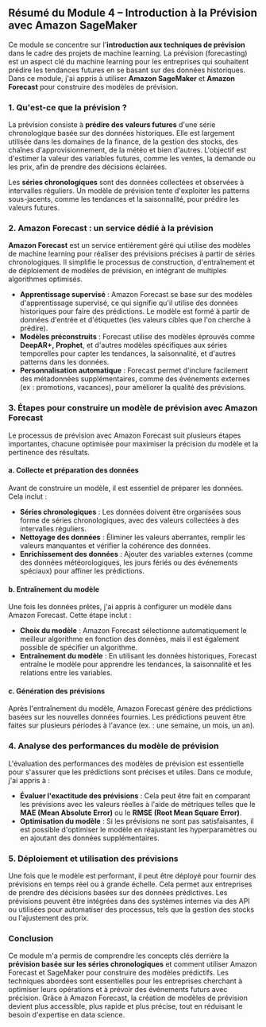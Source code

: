 ## Résumé du Module 4 – Introduction à la Prévision avec Amazon SageMaker

Ce module se concentre sur l'**introduction aux techniques de prévision** dans le cadre des projets de machine learning. La prévision (forecasting) est un aspect clé du machine learning pour les entreprises qui souhaitent prédire les tendances futures en se basant sur des données historiques. Dans ce module, j'ai appris à utiliser **Amazon SageMaker** et **Amazon Forecast** pour construire des modèles de prévision.

### 1. Qu'est-ce que la prévision ?
La prévision consiste à **prédire des valeurs futures** d'une série chronologique basée sur des données historiques. Elle est largement utilisée dans les domaines de la finance, de la gestion des stocks, des chaînes d'approvisionnement, de la météo et bien d'autres. L'objectif est d'estimer la valeur des variables futures, comme les ventes, la demande ou les prix, afin de prendre des décisions éclairées.

Les **séries chronologiques** sont des données collectées et observées à intervalles réguliers. Un modèle de prévision tente d'exploiter les patterns sous-jacents, comme les tendances et la saisonnalité, pour prédire les valeurs futures.

### 2. Amazon Forecast : un service dédié à la prévision
**Amazon Forecast** est un service entièrement géré qui utilise des modèles de machine learning pour réaliser des prévisions précises à partir de séries chronologiques. Il simplifie le processus de construction, d'entraînement et de déploiement de modèles de prévision, en intégrant de multiples algorithmes optimisés.

- **Apprentissage supervisé** : Amazon Forecast se base sur des modèles d'apprentissage supervisé, ce qui signifie qu'il utilise des données historiques pour faire des prédictions. Le modèle est formé à partir de données d'entrée et d'étiquettes (les valeurs cibles que l'on cherche à prédire).
- **Modèles préconstruits** : Forecast utilise des modèles éprouvés comme **DeepAR+, Prophet**, et d'autres modèles spécifiques aux séries temporelles pour capter les tendances, la saisonnalité, et d'autres patterns dans les données.
- **Personnalisation automatique** : Forecast permet d'inclure facilement des métadonnées supplémentaires, comme des événements externes (ex : promotions, vacances), pour améliorer la qualité des prévisions.

### 3. Étapes pour construire un modèle de prévision avec Amazon Forecast
Le processus de prévision avec Amazon Forecast suit plusieurs étapes importantes, chacune optimisée pour maximiser la précision du modèle et la pertinence des résultats.

#### a. Collecte et préparation des données
Avant de construire un modèle, il est essentiel de préparer les données. Cela inclut :
- **Séries chronologiques** : Les données doivent être organisées sous forme de séries chronologiques, avec des valeurs collectées à des intervalles réguliers.
- **Nettoyage des données** : Éliminer les valeurs aberrantes, remplir les valeurs manquantes et vérifier la cohérence des données. 
- **Enrichissement des données** : Ajouter des variables externes (comme des données météorologiques, les jours fériés ou des événements spéciaux) pour affiner les prédictions.

#### b. Entraînement du modèle
Une fois les données prêtes, j'ai appris à configurer un modèle dans Amazon Forecast. Cette étape inclut :
- **Choix du modèle** : Amazon Forecast sélectionne automatiquement le meilleur algorithme en fonction des données, mais il est également possible de spécifier un algorithme.
- **Entraînement du modèle** : En utilisant les données historiques, Forecast entraîne le modèle pour apprendre les tendances, la saisonnalité et les relations entre les variables.

#### c. Génération des prévisions
Après l'entraînement du modèle, Amazon Forecast génère des prédictions basées sur les nouvelles données fournies. Les prédictions peuvent être faites sur plusieurs périodes à l'avance (ex. : une semaine, un mois, un an).

### 4. Analyse des performances du modèle de prévision
L'évaluation des performances des modèles de prévision est essentielle pour s'assurer que les prédictions sont précises et utiles. Dans ce module, j'ai appris à :
- **Évaluer l'exactitude des prévisions** : Cela peut être fait en comparant les prévisions avec les valeurs réelles à l'aide de métriques telles que le **MAE (Mean Absolute Error)** ou le **RMSE (Root Mean Square Error)**.
- **Optimisation du modèle** : Si les prévisions ne sont pas satisfaisantes, il est possible d'optimiser le modèle en réajustant les hyperparamètres ou en ajoutant des données supplémentaires.

### 5. Déploiement et utilisation des prévisions
Une fois que le modèle est performant, il peut être déployé pour fournir des prévisions en temps réel ou à grande échelle. Cela permet aux entreprises de prendre des décisions basées sur des données prédictives. Les prévisions peuvent être intégrées dans des systèmes internes via des API ou utilisées pour automatiser des processus, tels que la gestion des stocks ou l'ajustement des prix.

### Conclusion
Ce module m'a permis de comprendre les concepts clés derrière la **prévision basée sur les séries chronologiques** et comment utiliser Amazon Forecast et SageMaker pour construire des modèles prédictifs. Les techniques abordées sont essentielles pour les entreprises cherchant à optimiser leurs opérations et à prévoir des événements futurs avec précision. Grâce à Amazon Forecast, la création de modèles de prévision devient plus accessible, plus rapide et plus précise, tout en réduisant le besoin d'expertise en data science.
